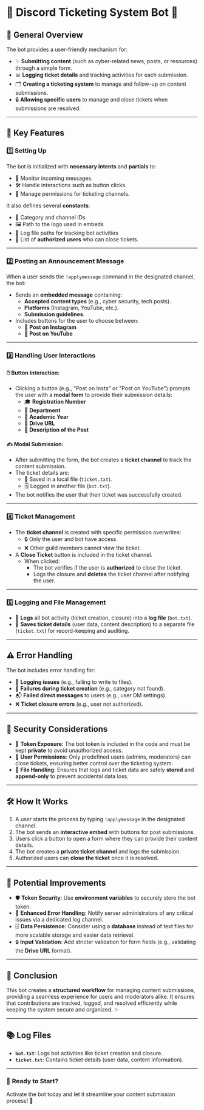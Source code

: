 # 🎉 **Discord Ticketing System Bot** 🎉

## 🚀 **General Overview**

The bot provides a user-friendly mechanism for:

- ✨ **Submitting content** (such as cyber-related news, posts, or resources) through a simple form.
- 📊 **Logging ticket details** and tracking activities for each submission.
- 🗂️ **Creating a ticketing system** to manage and follow-up on content submissions.
- 🔒 **Allowing specific users** to manage and close tickets when submissions are resolved.

---

## 🔑 **Key Features**

### 1️⃣ **Setting Up**

The bot is initialized with **necessary intents** and **partials** to:
- 📩 Monitor incoming messages.
- 🛠️ Handle interactions such as button clicks.
- 🔐 Manage permissions for ticketing channels.

It also defines several **constants**:
- 📂 Category and channel IDs
- 🖼️ Path to the logo used in embeds
- 📜 Log file paths for tracking bot activities
- 🔑 List of **authorized users** who can close tickets.

---

### 2️⃣ **Posting an Announcement Message**

When a user sends the `!applymessage` command in the designated channel, the bot:

- Sends an **embedded message** containing:
  - **Accepted content types** (e.g., cyber security, tech posts).
  - **Platforms** (Instagram, YouTube, etc.).
  - **Submission guidelines**.
- Includes buttons for the user to choose between:
  - 📸 **Post on Instagram**
  - 🎥 **Post on YouTube**

---

### 3️⃣ **Handling User Interactions**

#### 🖱️ **Button Interaction**:

- Clicking a button (e.g., "Post on Insta" or "Post on YouTube") prompts the user with a **modal form** to provide their submission details:
  - 🎓 **Registration Number**
  - 🏫 **Department**
  - 📅 **Academic Year**
  - 🔗 **Drive URL**
  - 📝 **Description of the Post**

#### ✍️ **Modal Submission**:

- After submitting the form, the bot creates a **ticket channel** to track the content submission.
- The ticket details are:
  - 📑 Saved in a local file (`ticket.txt`).
  - 🗒️ Logged in another file (`bot.txt`).
- The bot notifies the user that their ticket was successfully created.

---

### 4️⃣ **Ticket Management**

- The **ticket channel** is created with specific permission overwrites:
  - 🔒 Only the user and bot have access.
  - ❌ Other guild members cannot view the ticket.
- A **Close Ticket** button is included in the ticket channel.
  - When clicked:
    - The bot verifies if the user is **authorized** to close the ticket.
    - Logs the closure and **deletes** the ticket channel after notifying the user.

---

### 5️⃣ **Logging and File Management**

- 📜 **Logs** all bot activity (ticket creation, closure) into a **log file** (`bot.txt`).
- 💾 **Saves ticket details** (user data, content description) to a separate file (`ticket.txt`) for record-keeping and auditing.

---

## ⚠️ **Error Handling**

The bot includes error handling for:
- 📝 **Logging issues** (e.g., failing to write to files).
- 🚫 **Failures during ticket creation** (e.g., category not found).
- 📬 **Failed direct messages** to users (e.g., user DM settings).
- ❌ **Ticket closure errors** (e.g., user not authorized).

---

## 🔐 **Security Considerations**

- 🔑 **Token Exposure**: The bot token is included in the code and must be kept **private** to avoid unauthorized access.
- 👥 **User Permissions**: Only predefined users (admins, moderators) can close tickets, ensuring better control over the ticketing system.
- 💾 **File Handling**: Ensures that logs and ticket data are safely **stored** and **append-only** to prevent accidental data loss.

---

## 🛠️ **How It Works**

1. A user starts the process by typing `!applymessage` in the designated channel.
2. The bot sends an **interactive embed** with buttons for post submissions.
3. Users click a button to open a form where they can provide their content details.
4. The bot creates a **private ticket channel** and logs the submission.
5. Authorized users can **close the ticket** once it is resolved.

---

## 🌱 **Potential Improvements**

- 🛡️ **Token Security**: Use **environment variables** to securely store the bot token.
- 📣 **Enhanced Error Handling**: Notify server administrators of any critical issues via a dedicated log channel.
- 🗄️ **Data Persistence**: Consider using a **database** instead of text files for more scalable storage and easier data retrieval.
- 🔒 **Input Validation**: Add stricter validation for form fields (e.g., validating the **Drive URL** format).

---

## 🎯 **Conclusion**

This bot creates a **structured workflow** for managing content submissions, providing a seamless experience for users and moderators alike. It ensures that contributions are tracked, logged, and resolved efficiently while keeping the system secure and organized. ✨

---

## 📚 **Log Files**

- **`bot.txt`**: Logs bot activities like ticket creation and closure.
- **`ticket.txt`**: Contains ticket details (user data, content information).

---

### 💬 **Ready to Start?**

Activate the bot today and let it streamline your content submission process! 🚀
